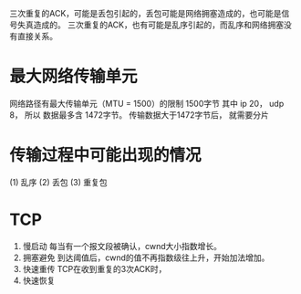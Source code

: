 
三次重复的ACK，可能是丢包引起的，丢包可能是网络拥塞造成的，也可能是信号失真造成的。
三次重复的ACK，也有可能是乱序引起的，而乱序和网络拥塞没有直接关系。

# 最大网络传输单元
网络路径有最大传输单元（MTU = 1500）的限制
1500字节 其中 ip 20， udp 8， 所以 数据最多含 1472字节。
传输数据大于1472字节后， 就需要分片

# 传输过程中可能出现的情况
(1) 乱序 
(2) 丢包 
(3) 重复包 

# TCP
1. 慢启动 
每当有一个报文段被确认，cwnd大小指数增长。 
1. 拥塞避免
到达阈值后，cwnd的值不再指数级往上升，开始加法增加。
2. 快速重传
TCP在收到重复的3次ACK时，
3. 快速恢复



